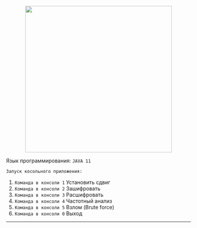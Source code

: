 <p align="center"><a href="https://www.oracle.com/cis/java/" target="_blank"><img src="https://www.oracle.com/a/ocom/img/rc30v1-java-se.png" width="400"></a></p>

Язык программирования: `JAVA 11`
```
Запуск косольного приложения:
```
1. `Команда в консоли 1` Установить сдвиг 
2. `Команда в консоли 2` Зашифровать 
3. `Команда в консоли 3` Расшифровать 
4. `Команда в консоли 4` Частотный анализ
5. `Команда в консоли 5` Взлом (Brute force)
6. `Команда в консоли 0` Выход
---
